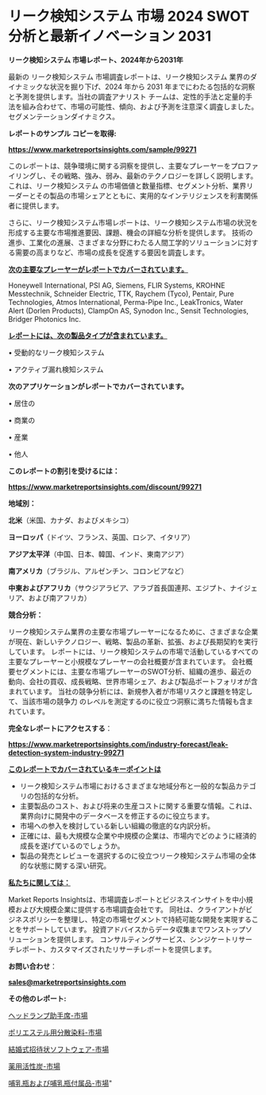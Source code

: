 # リーク検知システム 市場 2024 SWOT 分析と最新イノベーション 2031

<strong>リーク検知システム 市場レポート、2024年から2031年</strong>

最新の リーク検知システム 市場調査レポートは、リーク検知システム 業界のダイナミックな状況を掘り下げ、2024 年から 2031 年までにわたる包括的な洞察と予測を提供します。当社の調査アナリスト チームは、定性的手法と定量的手法を組み合わせて、市場の可能性、傾向、および予測を注意深く調査しました。 セグメンテーションダイナミクス。



<strong>レポートのサンプル コピーを取得:</strong> <a href=https://www.marketreportsinsights.com/sample/99271>

<strong><u>https://www.marketreportsinsights.com/sample/99271</u></strong></a>

このレポートは、競争環境に関する洞察を提供し、主要なプレーヤーをプロファイリングし、その戦略、強み、弱み、最新のテクノロジーを詳しく説明します。 これは、リーク検知システム の市場価値と数量指標、セグメント分析、業界リーダーとその製品の市場シェアとともに、実用的なインテリジェンスを利害関係者に提供します。

さらに、リーク検知システム市場レポートは、リーク検知システム市場の状況を形成する主要な市場推進要因、課題、機会の詳細な分析を提供します。 技術の進歩、工業化の進展、さまざまな分野にわたる人間工学的ソリューションに対する需要の高まりなど、市場の成長を促進する要因を調査します。



<strong><u>次の主要なプレーヤーがレポートでカバーされています。</u></strong>

Honeywell International, PSI AG, Siemens, FLIR Systems, KROHNE Messtechnik, Schneider Electric, TTK, Raychem (Tyco), Pentair, Pure Technologies, Atmos International, Perma-Pipe Inc., LeakTronics, Water Alert (Dorlen Products), ClampOn AS, Synodon Inc., Sensit Technologies, Bridger Photonics Inc.



<strong><u><b>レポートには、次の製品タイプが含まれています。</b></u></strong>

• 受動的なリーク検知システム

• アクティブ漏れ検知システム



<strong><b>次のアプリケーションがレポートでカバーされています。</b></strong>

• 居住の

• 商業の

• 産業

• 他人



<strong><b>このレポートの割引を受けるには：</b></strong><a href=https://www.marketreportsinsights.com/discount/99271>

<strong><u>https://www.marketreportsinsights.com/discount/99271</u></strong></a>



<strong>地域別：</strong>



<strong>北米</strong>（米国、カナダ、およびメキシコ）



<strong>ヨーロッパ</strong>（ドイツ、フランス、英国、ロシア、イタリア）



<strong>アジア太平洋</strong>（中国、日本、韓国、インド、東南アジア）



<strong>南アメリカ</strong>（ブラジル、アルゼンチン、コロンビアなど）



<strong>中東およびアフリカ</strong>（サウジアラビア、アラブ首長国連邦、エジプト、ナイジェリア、および南アフリカ）



<strong>競合分析：</strong>

リーク検知システム業界の主要な市場プレーヤーになるために、さまざまな企業が現在、新しいテクノロジー、戦略、製品の革新、拡張、および長期契約を実行しています。 レポートには、リーク検知システムの市場で活動しているすべての主要なプレーヤーと小規模なプレーヤーの会社概要が含まれています。 会社概要セグメントには、主要な市場プレーヤーのSWOT分析、組織の進歩、最近の動向、会社の買収、成長戦略、世界市場シェア、および製品ポートフォリオが含まれています。 当社の競争分析には、新規参入者が市場リスクと課題を特定して、当該市場の競争力 のレベルを測定するのに役立つ洞察に満ちた情報も含まれています。



<strong>完全なレポートにアクセスする</strong>：

<a href=https://www.marketreportsinsights.com/industry-forecast/leak-detection-system-industry-99271>

<strong><u>https://www.marketreportsinsights.com/industry-forecast/leak-detection-system-industry-99271</u></strong></a>



<strong><u><b>このレポートでカバーされているキーポイントは</b></u></strong>
<ul>
  <li>リーク検知システム市場におけるさまざまな地域分布と一般的な製品カテゴリの包括的な分析。</li>
  <li>主要製品のコスト、および将来の生産コストに関する重要な情報。これは、業界向けに開発中のデータベースを修正するのに役立ちます。</li>
  <li>市場への参入を検討している新しい組織の徹底的な内訳分析。</li>
  <li>正確には、最も大規模な企業や中規模の企業は、市場内でどのように経済的成長を遂げているのでしょうか。</li>
  <li>製品の発売とレビューを選択するのに役立つリーク検知システム市場の全体的な状態に関する深い研究。</li>
</ul>


<strong><u><b>私たちに関しては：</b></u></strong>

Market Reports Insightsは、市場調査レポートとビジネスインサイトを中小規模および大規模企業に提供する市場調査会社です。 同社は、クライアントがビジネスポリシーを整理し、特定の市場セグメントで持続可能な開発を実現することをサポートしています。 投資アドバイスからデータ収集までワンストップソリューションを提供します。 コンサルティングサービス、シンジケートリサーチレポート、カスタマイズされたリサーチレポートを提供します。



<strong><b>お問い合わせ</b></strong>：

<a href=mailto:sales@marketreportsinsights.com>

<strong><u>sales@marketreportsinsights.com</u></strong></a>



<strong>その他のレポート:</strong>

<a href=https://www.linkedin.com/pulse/ヘッドランプ助手席-市場-2023-総合分析と事業成長戦略-2030-9kk4f/>ヘッドランプ助手席-市場</a>

<a href=https://www.linkedin.com/pulse/ポリエステル用分散染料-市場-2023-最新の-cagr-および成長分析-her2f/>ポリエステル用分散染料-市場</a>

<a href=https://www.linkedin.com/pulse/結婚式招待状ソフトウェア-市場-2023-推進要因と成長機会-2030-wuntf/>結婚式招待状ソフトウェア-市場</a>

<a href=https://www.linkedin.com/pulse/薬用活性炭-市場-2023-年のダイナミクスとビジネストレンド-2030-pr-news-hub-ytpnf/>薬用活性炭-市場</a>

<a href=https://www.linkedin.com/pulse/哺乳瓶および哺乳瓶付属品-市場-2023-新興市場-将来の動向と市場需要-2030-d4sqf/>哺乳瓶および哺乳瓶付属品-市場</a>"
